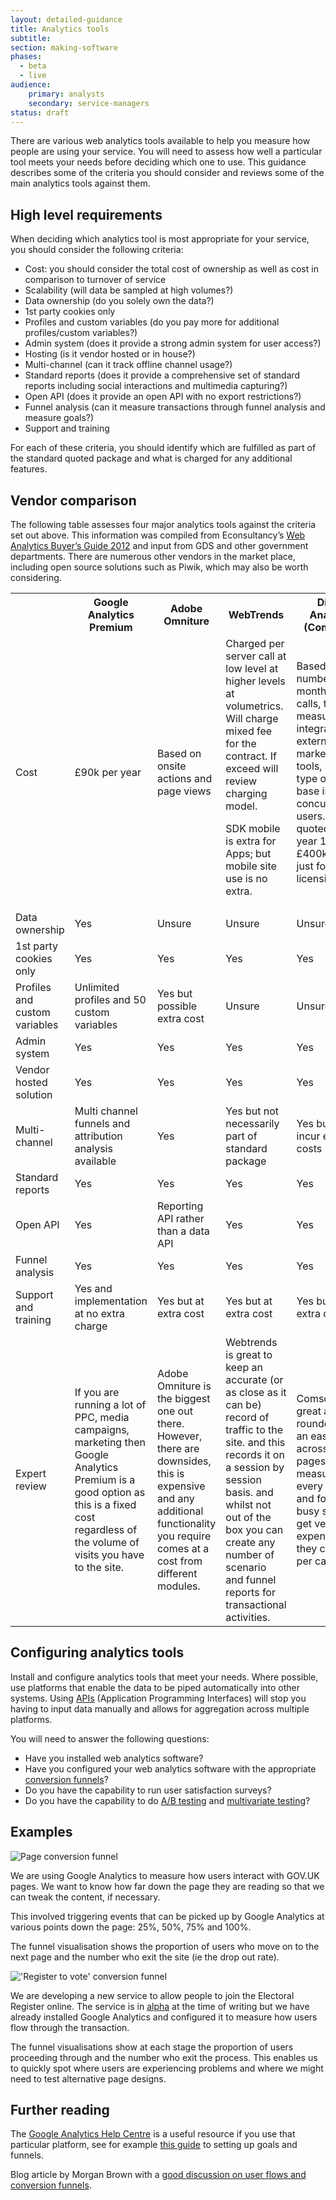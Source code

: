 ```yaml
---
layout: detailed-guidance
title: Analytics tools
subtitle: 
section: making-software
phases:
  - beta
  - live
audience: 
    primary: analysts
    secondary: service-managers
status: draft
---
```


There are various web analytics tools available to help you measure how people are using your service. You will need to assess how well a particular tool meets your needs before deciding which one to use. This guidance describes some of the criteria you should consider and reviews some of the main analytics tools against them.

## High level requirements

When deciding which analytics tool is most appropriate for your service, you should consider the following criteria:

* Cost: you should consider the total cost of ownership as well as cost in comparison to turnover of service
* Scalability (will data be sampled at high volumes?)
* Data ownership (do you solely own the data?)
* 1st party cookies only
* Profiles and custom variables (do you pay more for additional profiles/custom variables?)
* Admin system (does it provide a strong admin system for user access?)
* Hosting (is it vendor hosted or in house?)
* Multi-channel (can it track offline channel usage?)
* Standard reports (does it provide a comprehensive set of standard reports including social interactions and multimedia capturing?)
* Open API (does it provide an open API with no export restrictions?)
* Funnel analysis (can it measure transactions through funnel analysis and measure goals?)
* Support and training

For each of these criteria, you should identify which are fulfilled as part of the standard quoted package and what is charged for any additional features.

## Vendor comparison

The following table assesses four major analytics tools against the criteria set out above. This information was compiled from Econsultancy’s [Web Analytics Buyer’s Guide 2012](http://econsultancy.com/uk/reports/web-analytics-buyers-guide) and input from GDS and other government departments. There are numerous other vendors in the market place, including open source solutions such as Piwik, which may also be worth considering.

<table>
<tr><th></th><th>Google Analytics Premium</th><th>Adobe Omniture</th><th>WebTrends</th><th>Digital Analytics (Comscore)</th></tr>
<tr><td>Cost</td><td>£90k per year</td><td>Based on onsite actions and page views</td><td>Charged per server call at low level at higher levels at volumetrics. Will charge mixed fee for the contract. If exceed will review charging model.

SDK mobile is  extra for Apps; but mobile site use is no extra.</td><td>Based on number of monthly server calls, type of measurements, integration of external marketing tools, size and type of user base including concurrent users. Prices quoted £200k year 1 and £400k year 2 just for licensing</td></tr>
<tr><td>Data ownership</td><td>Yes</td><td>Unsure</td><td>Unsure</td><td>Unsure</td></tr>
<tr><td>1st party cookies only</td><td>Yes</td><td>Yes</td><td>Yes</td><td>Yes</td></tr>
<tr><td>Profiles and custom variables</td><td>Unlimited profiles and 50 custom variables</td><td>Yes but possible extra cost</td><td>Unsure</td><td>Unsure</td></tr>
<tr><td>Admin system</td><td>Yes</td><td>Yes</td><td>Yes</td><td>Yes</td></tr>
<tr><td>Vendor hosted solution</td><td>Yes</td><td>Yes</td><td>Yes</td><td>Yes</td></tr>
<tr><td>Multi-channel</td><td>Multi channel funnels and attribution analysis available</td><td>Yes</td><td>Yes but not necessarily part of standard package</td><td>Yes but may incur extra costs</td></tr>
<tr><td>Standard reports</td><td>Yes</td><td>Yes</td><td>Yes</td><td>Yes</td></tr>
<tr><td>Open API</td><td>Yes</td><td>Reporting API rather than a data API</td><td>Yes</td><td>Yes</td></tr>
<tr><td>Funnel analysis</td><td>Yes</td><td>Yes</td><td>Yes</td><td>Yes</td></tr>
<tr><td>Support and training</td><td>Yes and implementation at no extra charge</td><td>Yes but at extra cost</td><td>Yes but at extra cost</td><td>Yes but at extra cost</td></tr>
<tr><td>Expert review</td><td>If you are running a lot of PPC, media campaigns, marketing then Google Analytics Premium is a good option as this is a fixed cost regardless of the volume of visits you have to the site.</td><td>Adobe Omniture is the biggest one out there. However, there are downsides, this is expensive and any additional functionality you require comes at a cost from different modules.</td><td>Webtrends is great to keep an accurate (or as close as it can be) record of traffic to the site. and this records it on a session by session basis. and whilst not out of the box you can create any number of scenario and funnel reports for transactional activities.</td><td>Comscore is a great all-rounder and is an easy install across multiple pages. This measures every activity and for a very busy site can get very expensive as they charge per call.</td></tr>
</table>

## Configuring analytics tools

Install and configure analytics tools that meet your needs. Where possible, use platforms that enable the data to be piped automatically into other systems. Using [APIs](http://en.wikipedia.org/wiki/Application_programming_interface) (Application Programming Interfaces) will stop you having to input data manually and allows for aggregation across multiple platforms.

You will need to answer the following questions:

* Have you installed web analytics software?
* Have you configured your web analytics software with the appropriate [conversion funnels](http://en.wikipedia.org/wiki/Conversion_funnel)?
* Do you have the capability to run user satisfaction surveys?
* Do you have the capability to do [A/B testing](http://en.wikipedia.org/wiki/Ab_testing) and [multivariate testing](http://en.wikipedia.org/wiki/Multivariate_testing)?

## Examples
![Page conversion funnel](https://assets.digital.cabinet-office.gov.uk/designprinciples/page_hits-41db2fb9ab658ba4ee0d577a3d847e78.png)

We are using Google Analytics to measure how users interact with GOV.UK pages. We want to know how far down the page they are reading so that we can tweak the content, if necessary.

This involved triggering events that can be picked up by Google Analytics at various points down the page: 25%, 50%, 75% and 100%.

The funnel visualisation shows the proportion of users who move on to the next page and the number who exit the site (ie the drop out rate).

!['Register to vote' conversion funnel](https://assets.digital.cabinet-office.gov.uk/designprinciples/funnel-conversion-5f179f569db3adde3c0cb02e58385cb5.png) 

We are developing a new service to allow people to join the Electoral Register online. The service is in [alpha](http://en.wikipedia.org/wiki/Software_release_life_cycle#Alpha) at the time of writing but we have already installed Google Analytics and configured it to measure how users flow through the transaction.

The funnel visualisations show at each stage the proportion of users proceeding through and the number who exit the process. This enables us to quickly spot where users are experiencing problems and where we might need to test alternative page designs.

## Further reading
The [Google Analytics Help Centre](http://support.google.com/analytics/?hl=en) is a useful resource if you use that particular platform, see for example [this guide](http://support.google.com/analytics/bin/answer.py?hl=en&answer=1012040) to setting up goals and funnels.

Blog article by Morgan Brown with a [good discussion on user flows and conversion funnels](http://uxdesign.smashingmagazine.com/2012/01/04/stop-designing-pages-start-designing-flows/).
